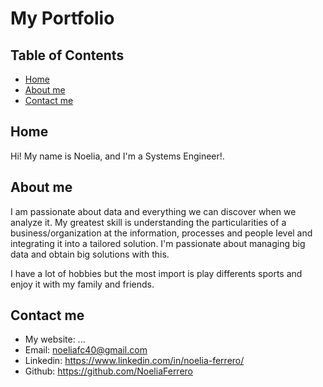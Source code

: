 # My Portfolio

## Table of Contents

- [Home](#home)
- [About me](#about-me)
- [Contact me](#contact-me)


## Home

Hi! My name is Noelia, and I'm a Systems Engineer!.


## About me

I am passionate about data and everything we can discover when we analyze it. My greatest skill is understanding the particularities of a business/organization at the information, processes and people level and integrating it into a tailored solution. 
I'm passionate about managing big data and obtain big solutions with this. 

I have a lot of hobbies but the most import is play differents sports and enjoy it with my family and friends.

## Contact me

- My website: ...
- Email: noeliafc40@gmail.com
- Linkedin: https://www.linkedin.com/in/noelia-ferrero/
- Github: https://github.com/NoeliaFerrero
